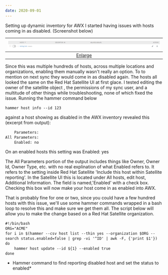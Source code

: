 ```yaml
---
date: 2020-09-01
---
```


Setting up dynamic inventory for AWX I started having issues with hosts coming in as disabled.  (Screenshot below)

| ![disabled_host.png](/assets/disabled_host.png) | 
|:--:| 
| [Enlarge](/assets/disabled_host.png) |

Since this was multiple hundreds of hosts, across multiple locations and organizations, enabling them manually wasn't really an option. To to mention on next sync they would come in as disabled again.
The hosts all looked the same on the Red Hat Satellite UI at first glace. I tested editing the owner of the satellite object , the permissions of my sync user, and a multitude of other things while troubleshooting, none of which fixed the issue. 
Running the hammer command below

	hammer host info --id 123

against a host showing as disabled in the AWX inventory revealed this (excerpt from output):
 
		Parameters:
	All Parameters:
		Enabled: no

On an enabled hosts this setting was Enabled: yes

The All Parameters portion of the output includes things like Owner, Owner Id, Owner Type, etc. with no real explination of what Enabled refers to. It refers to the setting inside Red Hat Satellite 'Include this host within Satellite reporting'.
In the Satellite UI this is located under All hosts, edit host, Additional Information. The field is named,'Enabled' with a check box. Checking this box will now make your host come in as enabled into AWX.


That is probably fine for one or two, since you could have a few hundred hosts with this issue, we'll use some hammer commands wrapped in a bash loop to resolve this and make sure we get them all. The script below will allow you to make the change based on a Red Hat Satellite organization.

	
	#!/bin/bash
	ORG="ACME"
	for i in $(hammer --csv host list --thin yes --organization $ORG --search status.enabled=false | grep -vi '^ID' | awk -F, {'print $1'})
	do
        hammer host update --id ${1} --enabled true
	done

  * Hammer command to find reporting disabled host and set the status to enabled*

